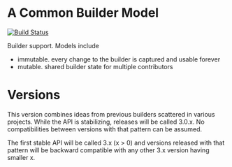 A Common Builder Model
======================

[![Build Status](https://travis-ci.org/banjocreek/java-builder.svg?branch=master)](https://travis-ci.org/banjocreek/java-builder)

Builder support. Models include

- immutable. every change to the builder is captured
  and usable forever
- mutable. shared builder state for multiple contributors


# Versions

This version combines ideas from previous builders scattered
in various projects. While the API is stabilizing, releases
will be called 3.0.x. No compatibilities between versions
with that pattern can be assumed.

The first stable API will be called 3.x (x > 0) and versions
released with that pattern will be backward compatible with
any other 3.x version having smaller x.





